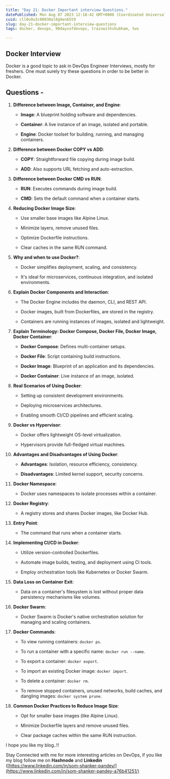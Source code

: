 ```yaml
---
title: "Day 21: Docker Important interview Questions."
datePublished: Mon Aug 07 2023 12:18:42 GMT+0000 (Coordinated Universal Time)
cuid: cll0u9u3c00030al0g9en65t9
slug: day-21-docker-important-interview-questions
tags: docker, devops, 90daysofdevops, trainwithshubham, tws

---
```


## Docker Interview

Docker is a good topic to ask in DevOps Engineer Interviews, mostly for freshers. One must surely try these questions in order to be better in Docker.

## Questions **\-**

1. **Difference between Image, Container, and Engine**:
    
    * **Image**: A blueprint holding software and dependencies.
        
    * **Container**: A live instance of an image, isolated and portable.
        
    * **Engine**: Docker toolset for building, running, and managing containers.
        
2. **Difference between Docker COPY vs ADD**:
    
    * **COPY**: Straightforward file copying during image build.
        
    * **ADD**: Also supports URL fetching and auto-extraction.
        
3. **Difference between Docker CMD vs RUN**:
    
    * **RUN**: Executes commands during image build.
        
    * **CMD**: Sets the default command when a container starts.
        
4. **Reducing Docker Image Size**:
    
    * Use smaller base images like Alpine Linux.
        
    * Minimize layers, remove unused files.
        
    * Optimize Dockerfile instructions.
        
    * Clear caches in the same RUN command.
        
5. **Why and when to use Docker?**:
    
    * Docker simplifies deployment, scaling, and consistency.
        
    * It's ideal for microservices, continuous integration, and isolated environments.
        
6. **Explain Docker Components and Interaction**:
    
    * The Docker Engine includes the daemon, CLI, and REST API.
        
    * Docker images, built from Dockerfiles, are stored in the registry.
        
    * Containers are running instances of images, isolated and lightweight.
        
7. **Explain Terminology: Docker Compose, Docker File, Docker Image, Docker Container**:
    
    * **Docker Compose**: Defines multi-container setups.
        
    * **Docker File**: Script containing build instructions.
        
    * **Docker Image**: Blueprint of an application and its dependencies.
        
    * **Docker Container**: Live instance of an image, isolated.
        
8. **Real Scenarios of Using Docker**:
    
    * Setting up consistent development environments.
        
    * Deploying microservices architectures.
        
    * Enabling smooth CI/CD pipelines and efficient scaling.
        
9. **Docker vs Hypervisor**:
    
    * Docker offers lightweight OS-level virtualization.
        
    * Hypervisors provide full-fledged virtual machines.
        
10. **Advantages and Disadvantages of Using Docker**:
    
    * **Advantages**: Isolation, resource efficiency, consistency.
        
    * **Disadvantages**: Limited kernel support, security concerns.
        
11. **Docker Namespace**:
    
    * Docker uses namespaces to isolate processes within a container.
        
12. **Docker Registry**:
    
    * A registry stores and shares Docker images, like Docker Hub.
        
13. **Entry Point**:
    
    * The command that runs when a container starts.
        
14. **Implementing CI/CD in Docker**:
    
    * Utilize version-controlled Dockerfiles.
        
    * Automate image builds, testing, and deployment using CI tools.
        
    * Employ orchestration tools like Kubernetes or Docker Swarm.
        
15. **Data Loss on Container Exit**:
    
    * Data on a container's filesystem is lost without proper data persistency mechanisms like volumes.
        
16. **Docker Swarm**:
    
    * Docker Swarm is Docker's native orchestration solution for managing and scaling containers.
        
17. **Docker Commands**:
    
    * To view running containers: `docker ps`.
        
    * To run a container with a specific name: `docker run --name`.
        
    * To export a container: `docker export`.
        
    * To import an existing Docker image: `docker import`.
        
    * To delete a container: `docker rm`.
        
    * To remove stopped containers, unused networks, build caches, and dangling images: `docker system prune`.
        
18. **Common Docker Practices to Reduce Image Size**:
    
    * Opt for smaller base images (like Alpine Linux).
        
    * Minimize Dockerfile layers and remove unused files.
        
    * Clear package caches within the same RUN instruction.
        

I hope you like my blog..!!

Stay Connected with me for more interesting articles on DevOps, if you like my blog follow me on **Hashnode** and **Linkedin** ([https://www.linkedin.com/in/som-shanker-pandey/](https://www.linkedin.com/in/som-shanker-pandey-a76b41251/)